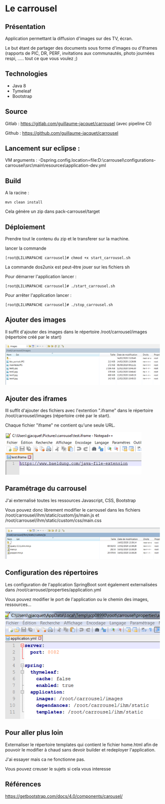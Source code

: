 # Le carrousel

## Présentation

Application permettant la diffusion d'images sur des TV, écran.

Le but étant de partager des documents sous forme d'images ou d'iframes (rapports de PIC, DR, PERF, invitations aux communautés, photo journées respi, ..... tout ce que vous voulez ;)

## Technologies

- Java 8
- Tymeleaf
- Bootstrap

## Source

Gitlab : https://gitlab.com/guillaume-jacquet/carrousel (avec pipeline CI)

Github : https://github.com/guillaume-jacquet/carrousel

## Lancement sur eclipse :

VM arguments :
-Dspring.config.location=file:D:\carrousel\configurations-carrousel\src\main\resources\application-dev.yml

## Build

A la racine : 

```
mvn clean install
```

Cela génère un zip dans pack-carrousel/target

## Déploiement

Prendre tout le contenu du zip et le transferer sur la machine.

lancer la commande

```
[root@LILVMAPACHE carrousel]# chmod +x start_carrousel.sh
```

La commande dos2unix est peut-être jouer sur les fichiers sh

Pour démarrer l'application lancer :

```
[root@LILVMAPACHE carrousel]# ./start_carrousel.sh
```

Pour arrêter l'application lancer :

```
[root@LILVMAPACHE carrousel]# ./stop_carrousel.sh

```

## Ajouter des images

Il suffit d'ajouter des images dans le répertoire /root/carrousel/images (répertoire créé par le start)

![images_carrousel.PNG](images_readme/images_carrousel.PNG)



## Ajouter des iframes

IIl suffit d'ajouter des fichiers avec l'extention ".iframe" dans le répertoire /root/carrousel/images (répertoire créé par le start).

Chaque fichier "iframe" ne contient qu'une seule URL.

![](images_readme/iframes_carrousel.PNG)



## Paramétrage du carrousel 

J'ai externalisé toutes les ressources Javascript, CSS, Bootstrap

Vous pouvez donc librement modifier le carrousel dans les fichiers /root/carrousel/ihm/static/custom/js/main.js et /root/carrousel/ihm/static/custom/css/main.css

![js_carrousel.PNG](images_readme/js_carrousel.PNG)



## Configuration des répertoires

Les configuration de l'application SpringBoot sont également externalisées dans /root/carrousel/properties/application.yml

Vous pouvez modifier le port de l'application ou le chemin des images, ressources...

![images_readme/carrousel_properties.PNG](images_readme/carrousel_properties.PNG)



## Pour aller plus loin

Externaliser le répertoire templates qui contient le fichier home.html afin de pouvoir le modifier à chaud sans devoir builder et redeployer l'application.

J'ai essayer mais ca ne fonctionne pas.

Vous pouvez creuser le sujets si cela vous interesse



## Références

https://getbootstrap.com/docs/4.0/components/carousel/



